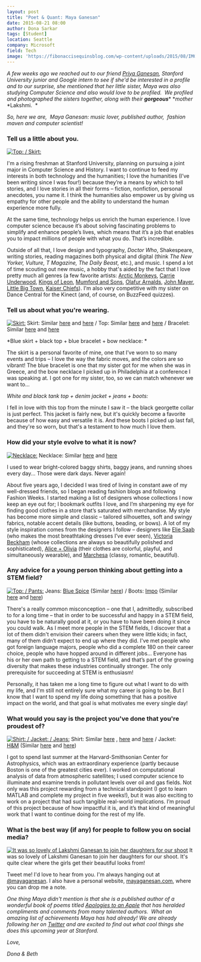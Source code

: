 ```yaml
---
layout: post
title: "Poet & Quant: Maya Ganesan"
date: 2015-08-21 08:00
author: Dona Sarkar
tags: [Student]
location: Seattle
company: Microsoft
field: Tech
image: 'https://fibonaccisequinsblog.com/wp-content/uploads/2015/08/IMG_1634.jpg'
---
```


*A few weeks ago we reached out to our friend [Priya Ganesan](https://fibonaccisequinsblog.com/priya-ganesan/), Stanford University junior and Google intern to see if she'd be interested in a profile and to our surprise, she mentioned that her little sister, Maya was also studying Computer Science and also would love to be profiled.  We profiled and photographed the sisters together, along with their ****gorgeous****** **mother* *Lakshmi.  *

*So, here we are,  Maya Ganesan: music lover, published author,  fashion maven and computer scientist!*

### Tell us a little about you.

[![Top: / Skirt:](https://fibonaccisequinsblog.com/wp-content/uploads/2015/08/IMG_1634-1024x683.jpg)](https://fibonaccisequinsblog.com/wp-content/uploads/2015/08/IMG_1634.jpg)

I'm a rising freshman at Stanford University, planning on pursuing a joint major in Computer Science and History. I want to continue to feed my interests in both technology and the humanities; I love the humanities (I’ve been writing since I was four!) because they’re a means by which to tell stories, and I love stories in all their forms – fiction, nonfiction, personal anecdotes, you name it. I think the humanities also empower us by giving us empathy for other people and the ability to understand the human experience more fully.

At the same time, technology helps us enrich the human experience. I love computer science because it’s about solving fascinating problems to simplify and enhance people’s lives, which means that it’s a job that enables you to impact millions of people with what you do. That’s incredible.

Outside of all that, I love design and typography, *Doctor Who*, Shakespeare, writing stories, reading magazines both physical and digital (think *The New Yorker, Vulture, T Magazine, The Daily Beast,* etc.), and music. I spend a lot of time scouting out new music, a hobby that's aided by the fact that I love pretty much all genres (a few favorite artists: [Arctic Monkeys](http://amzn.to/1Jbzojz), [Carrie Underwood](http://amzn.to/1JbzrvL), [Kings of Leon](http://amzn.to/1UZy76I), [Mumford and Sons](http://amzn.to/1UZyb6k), [Olafur Arnalds](http://amzn.to/1KBHx0Q), [John Mayer](http://amzn.to/1UZyfmD), [Little Big Town](http://amzn.to/1KBHBh1), [Kaiser Chiefs](http://amzn.to/1h2LgwS)). I'm also very competitive with my sister on Dance Central for the Kinect (and, of course, on BuzzFeed quizzes).

### Tell us about what you're wearing.

[![Skirt: ](https://fibonaccisequinsblog.com/wp-content/uploads/2015/08/IMG_1615-1024x1024.jpg)](https://fibonaccisequinsblog.com/wp-content/uploads/2015/08/IMG_1615.jpg) Skirt: Similar [here](http://amzn.to/1KBGqya) and [here](http://amzn.to/1JbyJyy) / Top: Similar [here](http://www.shopstyle.com/action/loadRetailerProductPage?id=486838512&pid=uid4889-31045667-16) and [here](http://www.shopstyle.com/action/loadRetailerProductPage?id=380940509&pid=uid4889-31045667-16) / Bracelet: Similar [here](http://amzn.to/1Jbz30u) and [here](http://amzn.to/1UZxL02)

*Blue skirt + black top + blue bracelet + bow necklace: *

The skirt is a personal favorite of mine, one that I’ve worn to so many events and trips – I love the way the fabric moves, and the colors are so vibrant! The blue bracelet is one that my sister got for me when she was in Greece, and the bow necklace I picked up in Philadelphia at a conference I was speaking at. I got one for my sister, too, so we can match whenever we want to…

*White and black tank top + denim jacket + jeans + boots:*

I fell in love with this top from the minute I saw it – the black georgette collar is just perfect. This jacket is fairly new, but it's quickly become a favorite because of how easy and versatile it is. And these boots I picked up last fall, and they're so worn, but that's a testament to how much I love them.

### How did your style evolve to what it is now?

[![Necklace: ](https://fibonaccisequinsblog.com/wp-content/uploads/2015/08/IMG_1764-1024x683.jpg)](https://fibonaccisequinsblog.com/wp-content/uploads/2015/08/IMG_1764.jpg) Necklace: Similar [here](http://amzn.to/1UZxL02) and [here](http://amzn.to/1JbzffY) 

I used to wear bright-colored baggy shirts, baggy jeans, and running shoes every day... Those were dark days. Never again!

About five years ago, I decided I was tired of living in constant awe of my well-dressed friends, so I began reading fashion blogs and following Fashion Weeks. I started making a list of designers whose collections I now keep an eye out for; I bookmark outfits I love, and I’m sharpening my eye for finding good clothes in a store that’s saturated with merchandise. My style has become more simple and classic – tailored silhouettes, soft and swingy fabrics, notable accent details (like buttons, beading, or bows). A lot of my style inspiration comes from the designers I follow – designers like [Elie Saab](http://www.shopstyle.com/action/loadRetailerProductPage?id=484040223&pid=uid4889-31045667-16) (who makes the most breathtaking dresses I’ve ever seen), [Victoria Beckham](http://www.shopstyle.com/action/loadRetailerProductPage?id=487513066&pid=uid4889-31045667-16) (whose collections are always so beautifully polished and sophisticated), [Alice + Olivia](http://www.shopstyle.com/action/loadRetailerProductPage?id=484774420&pid=uid4889-31045667-16) (their clothes are colorful, playful, and simultaneously wearable), and [Marchesa](http://www.shopstyle.com/action/loadRetailerProductPage?id=483118948&pid=uid4889-31045667-16) (classy, romantic, beautiful).

### Any advice for a young person thinking about getting into a STEM field?

[![Top: / Pants:](https://fibonaccisequinsblog.com/wp-content/uploads/2015/08/IMG_1771-683x1024.jpg)](https://fibonaccisequinsblog.com/wp-content/uploads/2015/08/IMG_1771.jpg) Jeans: [Blue Spice](http://amzn.to/1h2LzYx) (Similar [here](http://amzn.to/1JbzVlv)) / Boots: [Impo](http://amzn.to/1UZyFcM) (Similar [here](http://amzn.to/1JbA48L) and [here](http://amzn.to/1UZyTRj))

There's a really common misconception – one that I, admittedly, subscribed to for a long time – that in order to be successful and happy in a STEM field, you have to be naturally good at it, or you have to have been doing it since you could walk. As I meet more people in the STEM fields, I discover that a lot of them didn't envision their careers when they were little kids; in fact, many of them didn’t expect to end up where they did. I've met people who got foreign language majors, people who did a complete 180 on their career choice, people who have hopped around in different jobs… Everyone has his or her own path to getting to a STEM field, and that’s part of the growing diversity that makes these industries continually stronger. The only prerequisite for succeeding at STEM is enthusiasm!

Personally, it has taken me a long time to figure out what I want to do with my life, and I'm still not entirely sure what my career is going to be. But I know that I want to spend my life doing something that has a positive impact on the world, and that goal is what motivates me every single day!

### What would you say is the project you've done that you're proudest of?

[![Shirt: / Jacket: / Jeans: ](https://fibonaccisequinsblog.com/wp-content/uploads/2015/08/IMG_1749-683x1024.jpg)](https://fibonaccisequinsblog.com/wp-content/uploads/2015/08/IMG_1749.jpg) Shirt: Similar [here](http://amzn.to/1h2M3xW) , [here](http://www.shopstyle.com/action/loadRetailerProductPage?id=472795796&pid=uid4889-31045667-16) and [here](http://www.shopstyle.com/action/loadRetailerProductPage?id=329872187&pid=uid4889-31045667-16) / Jacket: [H&M](http://www.hm.com/us/) (Similar [here](http://amzn.to/1h2MBnj) and [here](http://amzn.to/1KBJ6fm))

I got to spend last summer at the Harvard-Smithsonian Center for Astrophysics, which was an extraordinary experience (partly because Boston is one of the greatest cities ever). I worked on computational analysis of data from atmospheric satellites; I used computer science to illuminate and examine trends in pollutant levels over oil and gas fields. Not only was this project rewarding from a technical standpoint (I got to learn MATLAB and complete my project in five weeks!), but it was also exciting to work on a project that had such tangible real-world implications. I’m proud of this project because of how impactful it is, and it’s that kind of meaningful work that I want to continue doing for the rest of my life.

### What is the best way (if any) for people to follow you on social media?

[![It was so lovely of Lakshmi Ganesan to join her daughters for our shoot](https://fibonaccisequinsblog.com/wp-content/uploads/2015/08/IMG_1862-1024x683.jpg)](https://fibonaccisequinsblog.com/wp-content/uploads/2015/08/IMG_1862.jpg) It was so lovely of Lakshmi Ganesan to join her daughters for our shoot. It's quite clear where the girls get their beautiful looks from!

Tweet me! I'd love to hear from you. I'm always hanging out at [@mayaganesan](https://twitter.com/mayaganesan). I also have a personal website, [mayaganesan.com](http://www.mayaganesan.com/), where you can drop me a note.

*One thing Maya didn't mention is that she is a published author of a wonderful book of poems titled* [*Apologies to an Apple*](https://www.goodreads.com/book/show/6240261-apologies-to-an-apple) *that has heralded compliments and comments from many talented authors.  What an amazing list of achievements Maya has had already! We are already following her on [Twitter](https://twitter.com/mayaganesan) and are excited to find out what cool things she does this upcoming year at Stanford.*

*Love,*

*Dona & Beth*
